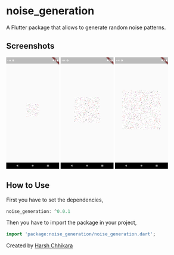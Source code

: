 # noise_generation

A Flutter package that allows to generate random noise patterns.

## Screenshots

<img src="ss1.png" height="300em" /> <img src="ss2.png" height="300em" /> <img src="ss3.png" height="300em" />

## How to Use

First you have to set the dependencies,
```dart
noise_generation: ^0.0.1
```
Then you have to import the package in your project,
```dart
import 'package:noise_generation/noise_generation.dart';
```

Created by [Harsh Chhikara](https://www.linkedin.com/in/harsh-chhikara-191a84175/)
